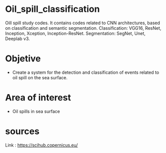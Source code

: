 # Oil_spill_classification
 Oill spill study codes. It contains codes related to CNN architectures, based on classification and semantic segmentation.  Classification: VGG16, ResNet, Inception, Xception, Inception-ResNet. Segmentation: SegNet, Unet, Deeplab v3.

# Objetive 

* Create a system for the detection and classification of events related to oil spill on the sea surface.

# Area of interest

* Oil spills in sea surface


# sources

Link : https://scihub.copernicus.eu/


